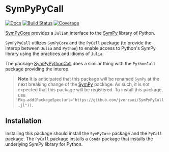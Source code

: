 # SymPyPyCall

[![Docs](https://img.shields.io/badge/docs-dev-blue.svg)](https://jverzani.github.io/SymPyCore.jl/dev)
[![Build Status](https://github.com/jverzani/SymPyPyCall.jl/actions/workflows/CI.yml/badge.svg?branch=main)](https://github.com/jverzani/SymPyPyCall.jl/actions/workflows/CI.yml?query=branch%3Amain)
[![Coverage](https://codecov.io/gh/jverzani/SymPyPyCall.jl/branch/main/graph/badge.svg)](https://codecov.io/gh/jverzani/SymPyPyCall.jl)


[SymPyCore](https://github.com/jverzani/SymPyCore.jl) provides a `Julia`n interface to the [SymPy](https://www.sympy.org/) library of Python.


`SymPyPyCall`  utilizes `SymPyCore` and the `PyCall` package (to provide the interop between `Julia` and `Python`) to enable access to Python's SymPy library using the practices and idioms of `Julia`.

The package [SymPyPythonCall](https://github.com/jverzani/SymPyPythonCall.jl) does a similar thing with the `PythonCall` package providing the interop.

> **Note**
>    It is anticipated that this package will be renamed `SymPy` at the next breaking change of the [SymPy](https://github.com/JuliaPy/SymPy.jl) package. As such, it is not expected that this package will be registered. To install this package, use `Pkg.add(PackageSpec(url="https://github.com/jverzani/SymPyPyCall.jl"))`.


## Installation

Installing this package should install the `SymPyCore` package and the `PyCall` package. The `PyCall` package installs a `Conda` package that installs the underlying SymPy library for Python.
